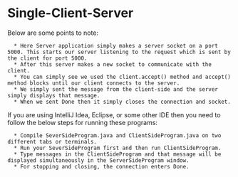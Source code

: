 # Single-Client-Server

Below are some points to note:

      * Here Server application simply makes a server socket on a port 5000. This starts our server listening to the request which is sent by the client for port 5000.
      * After this server makes a new socket to communicate with the client.
      * You can simply see we used the client.accept() method and accept() method blocks until our client connects to the server.
      * We simply sent the message from the client-side and the server simply displays that message.
      * When we sent Done then it simply closes the connection and socket.
      
If you are using IntelliJ Idea, Eclipse, or some other IDE then you need to follow the below steps for running these programs:

      * Compile SeverSideProgram.java and ClientSideProgram.java on two different tabs or terminals.
      * Run your SeverSideProgram first and then run ClientSideProgram.
      * Type messages in the ClientSideProgram and that message will be displayed simultaneously in the ServerSideProgram window.
      * For stopping and closing, the connection enters Done.
      
      
